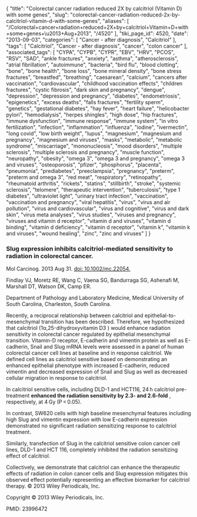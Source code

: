 {
    "title": "Colorectal cancer radiation reduced 2X by calcitriol (Vitamin D) with some genes",
    "slug": "colorectal-cancer-radiation-reduced-2x-by-calcitriol-vitamin-d-with-some-genes",
    "aliases": [
        "/Colorectal+cancer+radiation+reduced+2X+by+calcitriol+Vitamin+D+with+some+genes+\u2013+Aug+2013",
        "/4520"
    ],
    "tiki_page_id": 4520,
    "date": "2013-09-03",
    "categories": [
        "Cancer - after diagnosis",
        "Calcitriol"
    ],
    "tags": [
        "Calcitriol",
        "Cancer - after diagnosis",
        "cancer",
        "colon cancer"
    ],
    "associated_tags": [
        "CYPA",
        "CYPB",
        "CYPR",
        "EBV",
        "HRV",
        "PCOS",
        "RSV",
        "SAD",
        "ankle fractures",
        "anxiety",
        "asthma",
        "atherosclerosis",
        "atrial fibrillation",
        "autoimmune",
        "bacteria",
        "bird flu",
        "blood clotting",
        "bone",
        "bone health",
        "bone loss",
        "bone mineral density",
        "bone stress fractures",
        "breastfed",
        "breathing",
        "caesarean",
        "calcium",
        "cancers after vaccination",
        "cardiovascular",
        "childhood vaccination effects",
        "children fractures",
        "cystic fibrosis",
        "dark skin and pregnancy",
        "dengue",
        "depression",
        "depression and pregnancy",
        "diabetes",
        "endometriosis",
        "epigenetics",
        "excess deaths",
        "falls fractures",
        "fertility sperm",
        "genetics",
        "gestational diabetes",
        "hay fever",
        "heart failure",
        "helicobacter pylori",
        "hemodialysis",
        "herpes shingles",
        "high dose",
        "hip fractures",
        "immune dysfunction",
        "immune response",
        "immune system",
        "in vitro fertilization",
        "infection",
        "inflammation",
        "influenza",
        "iodine",
        "ivermectin",
        "long covid",
        "low birth weight",
        "lupus",
        "magnesium",
        "magnesium and pregnancy",
        "magnesium and viruses",
        "masks",
        "metabolic",
        "metabolic syndrome",
        "miscarriage",
        "mononucleosis",
        "mood disorders",
        "multiple sclerosis",
        "multiple sclerosis and pregnancy",
        "muscle function",
        "neuropathy",
        "obesity",
        "omega 3",
        "omega 3 and pregnancy",
        "omega 3 and viruses",
        "osteoporosis",
        "pfizer",
        "phosphorus",
        "placenta",
        "pneumonia",
        "prediabetes",
        "preeclampsia",
        "pregnancy",
        "preterm",
        "preterm and omega 3",
        "red meat",
        "respiratory",
        "retinopathy",
        "rheumatoid arthritis",
        "rickets",
        "statins",
        "stillbirth",
        "stroke",
        "systemic sclerosis",
        "telomere",
        "therapeutic intervention",
        "tuberculosis",
        "type 1 diabetes",
        "ultraviolet light",
        "urinary tract infection",
        "vaccination",
        "vaccination and pregnancy",
        "viral hepatitis",
        "virus",
        "virus and air pollution",
        "virus and cardiovascular",
        "virus and cognitive",
        "virus and dark skin",
        "virus meta analyses",
        "virus studies",
        "viruses and pregnancy",
        "viruses and vitamin d receptor",
        "vitamin d and viruses",
        "vitamin d binding",
        "vitamin d deficiency",
        "vitamin d receptor",
        "vitamin k",
        "vitamin k and viruses",
        "wound healing",
        "zinc",
        "zinc and viruses"
    ]
}


### Slug expression inhibits calcitriol-mediated sensitivity to radiation in colorectal cancer.

Mol Carcinog. 2013 Aug 31. [doi: 10.1002/mc.22054.](https://doi.org/10.1002/mc.22054.) 

Findlay VJ, Moretz RE, Wang C, Vaena SG, Bandurraga SG, Ashenafi M, Marshall DT, Watson DK, Camp ER.

Department of Pathology and Laboratory Medicine, Medical University of South Carolina, Charleston, South Carolina.

Recently, a reciprocal relationship between calcitriol and epithelial-to-mesenchymal transition has been described. Therefore, we hypothesized that calcitriol (1α,25-dihydroxyvitamin D3 ) would enhance radiation sensitivity in colorectal cancer regulated by epithelial mesenchymal transition. Vitamin-D receptor, E-cadherin and vimentin protein as well as E-cadherin, Snail and Slug mRNA levels were assessed in a panel of human colorectal cancer cell lines at baseline and in response calcitriol. We defined cell lines as calcitriol sensitive based on demonstrating an enhanced epithelial phenotype with increased E-cadherin, reduced vimentin and decreased expression of Snail and Slug as well as decreased cellular migration in response to calcitriol. 

In calcitriol sensitive cells, including DLD-1 and HCT116, 24 h calcitriol pre-treatment  **enhanced the radiation sensitivity by 2.3- and 2.6-fold** , respectively, at 4 Gy (P < 0.05). 

In contrast, SW620 cells with high baseline mesenchymal features including high Slug and vimentin expression with low E-cadherin expression demonstrated no significant radiation sensitizing response to calcitriol treatment. 

Similarly, transfection of Slug in the calcitriol sensitive colon cancer cell lines, DLD-1 and HCT 116, completely inhibited the radiation sensitizing effect of calcitriol. 

Collectively, we demonstrate that calcitriol can enhance the therapeutic effects of radiation in colon cancer cells and Slug expression mitigates this observed effect potentially representing an effective biomarker for calcitriol therapy. © 2013 Wiley Periodicals, Inc.

Copyright © 2013 Wiley Periodicals, Inc.

PMID:     23996472